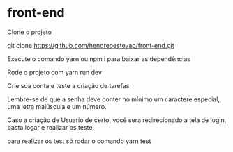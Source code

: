 # front-end

Clone o projeto

git clone https://github.com/hendreoestevao/front-end.git

Execute o comando yarn ou npm i para baixar as dependências

Rode o projeto com yarn run dev

Crie sua conta e teste a criação de tarefas

Lembre-se de que a senha deve conter no mínimo um caractere especial, uma letra maiúscula e um número.

Caso a criação de Usuario de certo, você sera redirecionado a tela de login, basta logar e  realizar os teste.

para realizar os test só rodar o comando yarn test
